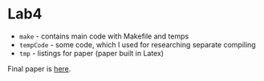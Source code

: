 # Lab4

- `make` - contains main code with Makefile and temps
- `tempCode` - some code, which I used for researching separate compiling
- `tmp` - listings for paper (paper built in Latex)

Final paper is [here](final.pdf).